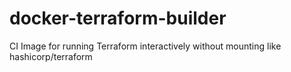 # docker-terraform-builder

CI Image for running Terraform interactively without mounting like hashicorp/terraform
